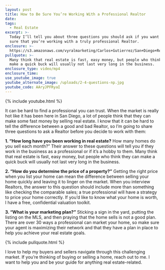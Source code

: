 ```yaml
---
layout: post
title: How to Be Sure You’re Working With a Professional Realtor
date:
tags:
  - Real Estate
excerpt: >-
  Today I’ll tell you about three questions you should ask if you want to be
  sure that you’re working with a truly professional Realtor.
enclosure: >-
  https://s3.amazonaws.com/vyralmarketing/Carlos+Gutierrez/San+Diego+Real+Estate+Agent-+How+to+Be+Sure+Youre+Working+With+a+Professional+Realtor.mp4
pullquote: >-
  Many think that real estate is fast, easy money, but people who think they can
  make a quick buck will usually not last very long in the business.
enclosure_type: video/mp4
enclosure_time:
use_youtube_image: true
youtube_alternate_image: /uploads/2-4-questions-np.jpg
youtube_code: AAryJPFRyaI
---
```


{% include youtube.html %}

It can be hard to find a professional you can trust. When the market is really hot like it has been here in San Diego, a lot of people think that they can make some fast money by selling real estate. I know that it can be hard to tell the difference between a good and bad Realtor, so I’m going to share three questions to ask a Realtor before you decide to work with them:

**1. “How long have you been working in real estate?** How many homes do you sell each month?” Their answer to these questions will tell you if they work in the business as a professional or if it’s a hobby to them. Many think that real estate is fast, easy money, but people who think they can make a quick buck will usually not last very long in the business.

**2. “How do you determine the price of a property?”** Getting the right price when you list your home can mean the difference between selling your home quickly and leaving it to linger on the market. When you interview Realtors, the answer to this question should include more than something like checking the comparable sales; a true professional will have a strategy to price your home correctly. If you’d like to know what your home is worth, I have a free, confidential valuation toolkit.

**3. “What is your marketing plan?”** Sticking a sign in the yard, putting the listing on the MLS, and then praying that the home sells is not a good plan. There are over 30 ways a professional can market your home, so make sure your agent is maximizing their network and that they have a plan in place to help you achieve your real estate goals.

{% include pullquote.html %}

I love to help my buyers and sellers navigate through this challenging market. If you’re thinking of buying or selling a home, reach out to me. I want to help you and be your guide for anything real estate-related.